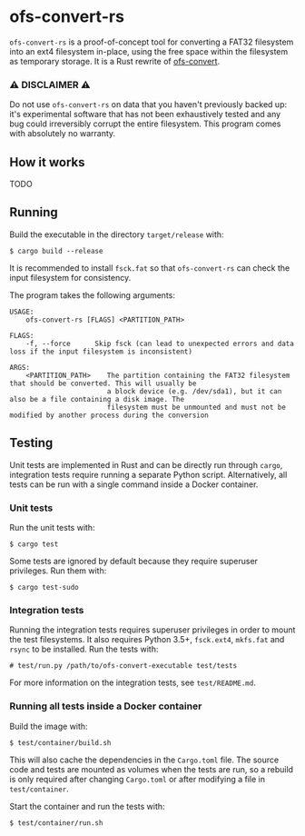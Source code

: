 # ofs-convert-rs
`ofs-convert-rs` is a proof-of-concept tool for converting a FAT32 filesystem into an ext4 filesystem in-place, using the free space within the filesystem as temporary storage. It is a Rust rewrite of [ofs-convert](https://github.com/Blaidd-Drwg/ofs-convert).

### ⚠️ DISCLAIMER ⚠️
Do not use `ofs-convert-rs` on data that you haven't previously backed up: it's experimental software that has not been exhaustively tested and any bug could irreversibly corrupt the entire filesystem. This program comes with absolutely no warranty.

## How it works
TODO

## Running
Build the executable in the directory `target/release` with:
```
$ cargo build --release
```

It is recommended to install `fsck.fat` so that `ofs-convert-rs` can check the input filesystem for consistency.

The program takes the following arguments:
```
USAGE:
    ofs-convert-rs [FLAGS] <PARTITION_PATH>

FLAGS:
    -f, --force      Skip fsck (can lead to unexpected errors and data loss if the input filesystem is inconsistent)

ARGS:
    <PARTITION_PATH>    The partition containing the FAT32 filesystem that should be converted. This will usually be
                        a block device (e.g. /dev/sda1), but it can also be a file containing a disk image. The
                        filesystem must be unmounted and must not be modified by another process during the conversion
```

## Testing
Unit tests are implemented in Rust and can be directly run through `cargo`, integration tests require running a separate Python script. Alternatively, all tests can be run with a single command inside a Docker container.

### Unit tests
Run the unit tests with:
```
$ cargo test
```

Some tests are ignored by default because they require superuser privileges. Run them with:
```
$ cargo test-sudo
```

### Integration tests
Running the integration tests requires superuser privileges in order to mount the test filesystems. It also requires Python 3.5+, `fsck.ext4`, `mkfs.fat` and `rsync` to be installed. Run the tests with:
```
# test/run.py /path/to/ofs-convert-executable test/tests
```

For more information on the integration tests, see `test/README.md`.

### Running all tests inside a Docker container
Build the image with:
```
$ test/container/build.sh
```
This will also cache the dependencies in the `Cargo.toml` file. The source code and tests are mounted as volumes when the tests are run, so a rebuild is only required after changing `Cargo.toml` or after modifying a file in `test/container`.

Start the container and run the tests with:
```
$ test/container/run.sh
```
